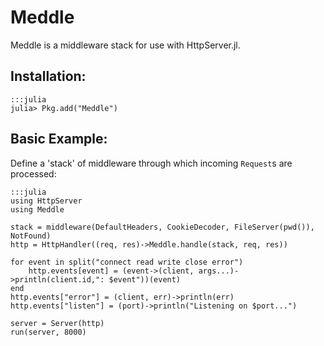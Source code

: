# Meddle

Meddle is a middleware stack for use with HttpServer.jl.

## Installation:

    :::julia
    julia> Pkg.add("Meddle")

## Basic Example:

Define a 'stack' of middleware through which incoming `Request`s are processed:

    :::julia
    using HttpServer
    using Meddle

    stack = middleware(DefaultHeaders, CookieDecoder, FileServer(pwd()), NotFound)
    http = HttpHandler((req, res)->Meddle.handle(stack, req, res))

    for event in split("connect read write close error")
        http.events[event] = (event->(client, args...)->println(client.id,": $event"))(event)
    end
    http.events["error"] = (client, err)->println(err)
    http.events["listen"] = (port)->println("Listening on $port...")

    server = Server(http)
    run(server, 8000)
